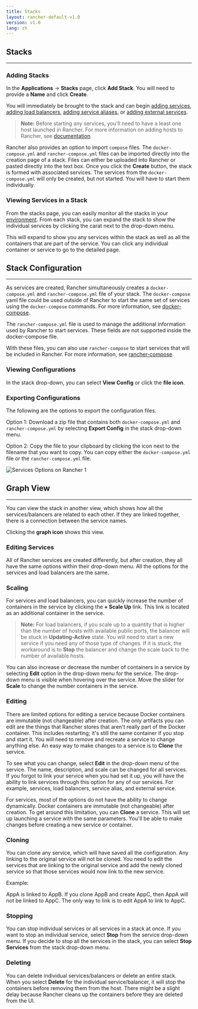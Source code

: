 ```yaml
---
title: Stacks
layout: rancher-default-v1.0
version: v1.0
lang: zh
---
```


## Stacks
---

### Adding Stacks

In the **Applications** -> **Stacks** page, click **Add Stack**. You will need to provide a **Name** and click **Create**. 

You will immediately be brought to the stack and can begin [adding services]({{site.baseurl}}/rancher/{{page.version}}/{{page.lang}}/rancher-ui/applications/stacks/adding-services/), [adding load balancers]({{site.baseurl}}/rancher/{{page.version}}/{{page.lang}}/rancher-ui/applications/stacks/adding-balancers/), [adding service aliases]({{site.baseurl}}/rancher/{{page.version}}/{{page.lang}}/rancher-ui/applications/stacks/adding-service-alias), or [adding external services]({{site.baseurl}}/rancher/{{page.version}}/{{page.lang}}/rancher-ui/applications/stacks/adding-external-services).

> **Note:** Before starting any services, you'll need to have a least one host launched in Rancher. For more information on adding hosts to Rancher, see [documentation]({{site.baseurl}}/rancher/{{page.version}}/{{page.lang}}/rancher-ui/infrastructure/hosts).

Rancher also provides an option to import `compose` files. The `docker-compose.yml` and `rancher-compose.yml` files can be imported directly into the creation page of a stack. Files can either be uploaded into Rancher or pasted directly into the text box. Once you click the **Create** button, the stack is formed with associated services. The services from the `docker-compose.yml` will only be created, but not started. You will have to start them individually. 

### Viewing Services in a Stack 

From the stacks page, you can easily monitor all the stacks in your [environment]({{site.baseurl}}/rancher/{{page.version}}/{{page.lang}}/configuration/environments/). From each stack, you can expand the stack to show the individual services by clicking the carat next to the drop-down menu.

This will expand to show you any services within the stack as well as all the containers that are part of the service. You can click any individual container or service to go to the detailed page.

## Stack Configuration
---

As services are created, Rancher simultaneously creates a `docker-compose.yml` and `rancher-compose.yml` file of your stack. The `docker-compose` yaml file could be used outside of Rancher to start the same set of services using the `docker-compose` commands. For more information, see [docker-compose](https://docs.docker.com/compose/). 

The `rancher-compose.yml` file is used to manage the additional information used by Rancher to start services. These fields are not supported inside the docker-compose file.

With these files, you can also use `rancher-compose` to start services that will be included in Rancher. For more information, see [rancher-compose]({{site.baseurl}}/rancher/{{page.version}}/{{page.lang}}/rancher-compose/).

### Viewing Configurations

In the stack drop-down, you can select **View Config** or click the **file icon**.

### Exporting Configurations

The following are the options to export the configuration files. 

Option 1: Download a zip file that contains both `docker-compose.yml` and `rancher-compose.yml` by selecting **Export Config** in the stack drop-down menu.

Option 2: Copy the file to your clipboard by clicking the icon next to the filename that you want to copy. You can copy either the `docker-compose.yml` file or the `rancher-compose.yml` file. 

![Services Options on Rancher 1]({{site.baseurl}}/img/rancher/rancher_stacks_1.png)

## Graph View 
---

You can view the stack in another view, which shows how all the services/balancers are related to each other. If they are linked together, there is a connection between the service names. 

Clicking the **graph icon** shows this view.

### Editing Services

All of Rancher services are created differently, but after creation, they all have the same options within their drop-down menu. All the options for the services and load balancers are the same. 

### Scaling

For services and load balancers, you can quickly increase the number of containers in the service by clicking the **+ Scale Up** link. This link is located as an additional container in the service.

> **Note:** For load balancers, if you scale up to a quantity that is higher than the number of hosts with available public ports, the balancer will be stuck in **Updating-Active** state. You will need to start a new service if you need any of those type of changes. If it is stuck, the workaround is to **Stop** the balancer and change the scale back to the number of available hosts.

You can also increase or decrease the number of containers in a service by selecting **Edit** option in the drop-down menu for the service. The drop-down menu is visible when hovering over the service. Move the slider for **Scale** to change the number containers in the service.

### Editing 
There are limited options for editing a service because Docker containers are immutable (not changeable) after creation. The only artifacts you can edit are the things that Rancher stores that aren't really part of the Docker container. This includes restarting; it's still the same container if you stop and start it. You will need to remove and recreate a service to change anything else. An easy way to make changes to a service is to **Clone** the service. 

To see what you can change, select **Edit** in the drop-down menu of the service. The name, description, and scale can be changed for all services. If you forgot to link your service when you had set it up, you will have the ability to link services through this option for any of our services. For example, services, load balancers, service alias, and external service.

For services, most of the options do not have the ability to change dynamically. Docker containers are immutable (not changeable) after creation. To get around this limitation, you can **Clone** a service. This will set up launching a service with the same parameters. You'll be able to make changes before creating a new service or container. 

### Cloning

You can clone any service, which will have saved all the configuration. Any linking to the original service will not be cloned. You need to edit the services that are linking to the original service and add the newly cloned service so that those services would now link to the new service.

Example:

AppA is linked to AppB. If you clone AppB and create AppC, then AppA will not be linked to AppC. The only way to link is to edit AppA to link to AppC.

### Stopping 

You can stop individual services or all services in a stack at once. If you want to stop an individual service, select **Stop** from the service drop-down menu. If you decide to stop all the services in the stack, you can select **Stop Services** from the stack drop-down menu.

### Deleting

You can delete individual services/balancers or delete an entire stack. When you select **Delete** for the individual service/balancer, it will stop the containers before removing them from the host. There might be a slight delay because Rancher cleans up the containers before they are deleted from the UI.

